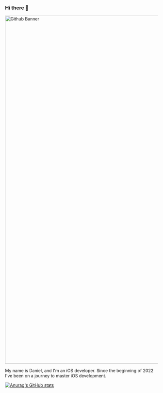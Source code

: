 ### Hi there 👋
<img width="1145" alt="Github Banner" src="https://user-images.githubusercontent.com/26801446/236638983-926d1d2c-57a1-469a-85c4-d582107a24bc.png">

My name is Daniel, and I'm an iOS developer. Since the beginning of 2022 I've been on a journey to master iOS development.


[![Anurag's GitHub stats](https://github-readme-stats.vercel.app/api?username=danielkarath&hide=stars&count_private=true&theme=github_dark&rank_icon=github)](https://github.com/anuraghazra/github-readme-stats)


